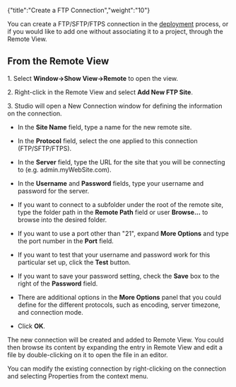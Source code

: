 {"title":"Create a FTP Connection","weight":"10"} 

You can create a FTP/SFTP/FTPS connection in the [deployment](/docs/appc/Axway_Appcelerator_Studio/Axway_Appcelerator_Studio_Guide/Web_Development/Publishing/FTP_SFTP_and_FTPS_Deployment/) process, or if you would like to add one without associating it to a project, through the Remote View.

## From the Remote View

1\. Select **Window->Show View->Remote** to open the view.

2\. Right-click in the Remote View and select **Add New FTP Site**.

3\. Studio will open a New Connection window for defining the information on the connection.

*   In the **Site Name** field, type a name for the new remote site.
    
*   In the **Protocol** field, select the one applied to this connection (FTP/SFTP/FTPS).
    
*   In the **Server** field, type the URL for the site that you will be connecting to (e.g. admin.myWebSite.com).
    
*   In the **Username** and **Password** fields, type your username and password for the server.
    
*   If you want to connect to a subfolder under the root of the remote site, type the folder path in the **Remote Path** field or user **Browse...** to browse into the desired folder.
    
*   If you want to use a port other than "21", expand **More Options** and type the port number in the **Port** field.
    
*   If you want to test that your username and password work for this particular set up, click the **Test** button.
    
*   If you want to save your password setting, check the **Save** box to the right of the **Password** field.
    
*   There are additional options in the **More Options** panel that you could define for the different protocols, such as encoding, server timezone, and connection mode.
    
*   Click **OK**.
    

The new connection will be created and added to Remote View. You could then browse its content by expanding the entry in Remote View and edit a file by double-clicking on it to open the file in an editor.

You can modify the existing connection by right-clicking on the connection and selecting Properties from the context menu.